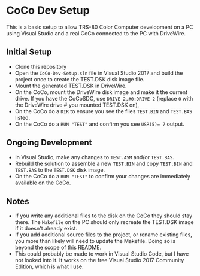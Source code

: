 # CoCo Dev Setup
This is a basic setup to allow TRS-80 Color Computer development on a PC using Visual Studio and a real CoCo connected to the PC with DriveWire.

## Initial Setup
- Clone this repository
- Open the `CoCo-Dev-Setup.sln` file in Visual Studio 2017 and build the project once to create the TEST.DSK disk image file.
- Mount the generated TEST.DSK in DriveWire.
- On the CoCo, mount the DriveWire disk image and make it the current drive.  If you have the CoCoSDC, use `DRIVE 2,#0:DRIVE 2` (replace `0` with the DriveWire drive # you mounted TEST.DSK on),
- On the CoCo do a `DIR` to ensure you see the files `TEST.BIN` and `TEST.BAS` listed.
- On the CoCo do a `RUN "TEST"` and confirm you see `USR(5)= 7` output.

## Ongoing Development
- In Visual Studio, make any changes to `TEST.ASM` and/or `TEST.BAS`.
- Rebuild the solution to assemble a new `TEST.BIN` and copy `TEST.BIN` and `TEST.BAS` to the `TEST.DSK` disk image.
- On the CoCo do a `RUN "TEST"` to confirm your changes are immediately available on the CoCo.

## Notes
- If you write any additional files to the disk on the CoCo they should stay there.  The `Makefile` on the PC should only recreate the TEST.DSK image if it doesn't already exist.
- If you add additional source files to the project, or rename existing files, you more than likely will need to update the Makefile.  Doing so is beyond the scope of this README.
- This could probably be made to work in Visual Studio Code, but I have not looked into it.  It works on the free Visual Studio 2017 Community Edition, which is what I use.
